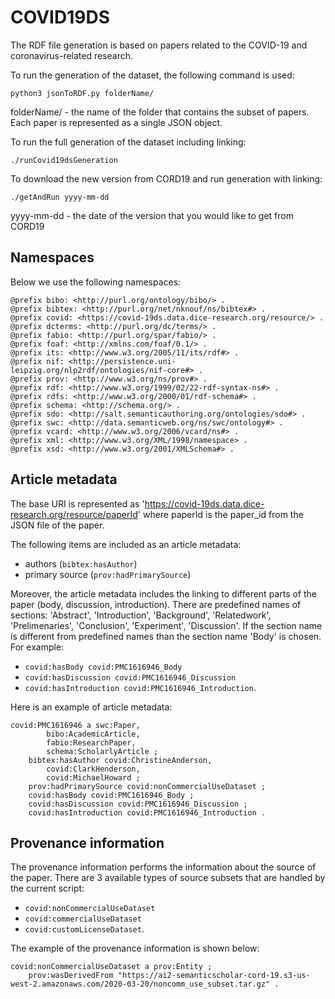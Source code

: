 # COVID19DS
The RDF file generation is based on papers related to the COVID-19 and coronavirus-related research.

To run the generation of the dataset, the following command is used:
```
python3 jsonToRDF.py folderName/
```

folderName/ - the name of the folder that contains the subset of papers. Each paper is represented as a single JSON object.

To run the full generation of the dataset including linking:
```
./runCovid19dsGeneration
```

To download the new version from CORD19 and run generation with linking:
```
./getAndRun yyyy-mm-dd
```
yyyy-mm-dd - the date of the version that you would like to get from CORD19

## Namespaces

Below we use the following namespaces:

```turtle
@prefix bibo: <http://purl.org/ontology/bibo/> .
@prefix bibtex: <http://purl.org/net/nknouf/ns/bibtex#> .
@prefix covid: <https://covid-19ds.data.dice-research.org/resource/> .
@prefix dcterms: <http://purl.org/dc/terms/> .
@prefix fabio: <http://purl.org/spar/fabio/> .
@prefix foaf: <http://xmlns.com/foaf/0.1/> .
@prefix its: <http://www.w3.org/2005/11/its/rdf#> .
@prefix nif: <http://persistence.uni-leipzig.org/nlp2rdf/ontologies/nif-core#> .
@prefix prov: <http://www.w3.org/ns/prov#> .
@prefix rdf: <http://www.w3.org/1999/02/22-rdf-syntax-ns#> .
@prefix rdfs: <http://www.w3.org/2000/01/rdf-schema#> .
@prefix schema: <http://schema.org/> .
@prefix sdo: <http://salt.semanticauthoring.org/ontologies/sdo#> .
@prefix swc: <http://data.semanticweb.org/ns/swc/ontology#> .
@prefix vcard: <http://www.w3.org/2006/vcard/ns#> .
@prefix xml: <http://www.w3.org/XML/1998/namespace> .
@prefix xsd: <http://www.w3.org/2001/XMLSchema#> .
```

## Article metadata
The base URI is represented as 'https://covid-19ds.data.dice-research.org/resource/paperId' where paperId is the paper_id from the JSON file of the paper.

The following items are included as an article metadata:
- authors (`bibtex:hasAuthor`)
- primary source (`prov:hadPrimarySource`)

Moreover, the article metadata includes the linking to different parts of the paper (body, discussion, introduction). There are predefined names of sections: 'Abstract', 'Introduction', 'Background', 'Relatedwork', 'Prelimenaries', 'Conclusion', 'Experiment', 'Discussion'. If the section name is different from predefined names than the section name 'Body' is chosen.
For example:
- `covid:hasBody covid:PMC1616946_Body`
- `covid:hasDiscussion covid:PMC1616946_Discussion`
- `covid:hasIntroduction covid:PMC1616946_Introduction`.

Here is an example of article metadata:
```turtle
covid:PMC1616946 a swc:Paper,
        bibo:AcademicArticle,
        fabio:ResearchPaper,
        schema:ScholarlyArticle ;
    bibtex:hasAuthor covid:ChristineAnderson,
        covid:ClarkHenderson,
        covid:MichaelHoward ;
    prov:hadPrimarySource covid:nonCommercialUseDataset ;
    covid:hasBody covid:PMC1616946_Body ;
    covid:hasDiscussion covid:PMC1616946_Discussion ;
    covid:hasIntroduction covid:PMC1616946_Introduction .
```

## Provenance information
The provenance information performs the information about the source of the paper. There are 3 available types of source subsets that are handled by the current script:
- `covid:nonCommercialUseDataset`
- `covid:commercialUseDataset`
- `covid:customLicenseDataset`.

The example of the provenance information is shown below:
```turtle
covid:nonCommercialUseDataset a prov:Entity ;
    prov:wasDerivedFrom "https://ai2-semanticscholar-cord-19.s3-us-west-2.amazonaws.com/2020-03-20/noncomm_use_subset.tar.gz" .
```